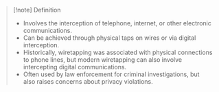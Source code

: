 >[!note] Definition
>- Involves the interception of telephone, internet, or other electronic communications.
>- Can be achieved through physical taps on wires or via digital interception. 
>- Historically, wiretapping was associated with physical connections to phone lines, but modern wiretapping can also involve intercepting digital communications. 
>- Often used by law enforcement for criminal investigations, but also raises concerns about privacy violations.
